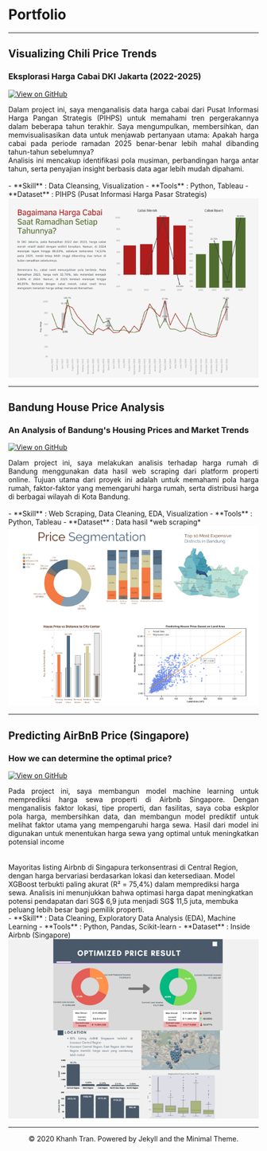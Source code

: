 # Portfolio
---
## Visualizing Chili Price Trends
### Eksplorasi Harga Cabai DKI Jakarta (2022-2025)

[![View on GitHub](https://img.shields.io/badge/GitHub-View_on_GitHub-blue?logo=GitHub)](https://github.com/nurdinsulaemann/chili_price_DKI/blob/main/Trend%20Harga%20Cabai.ipynb)

<div style="text-align: justify">Dalam project ini, saya menganalisis data harga cabai dari Pusat Informasi Harga Pangan Strategis (PIHPS) untuk memahami tren pergerakannya dalam beberapa tahun terakhir. Saya mengumpulkan, membersihkan, dan memvisualisasikan data untuk menjawab pertanyaan utama: Apakah harga cabai pada periode ramadan 2025 benar-benar lebih mahal dibanding tahun-tahun sebelumnya?
<br>
Analisis ini mencakup identifikasi pola musiman, perbandingan harga antar tahun, serta penyajian insight berbasis data agar lebih mudah dipahami.</div>
<br>
- **Skill** : Data Cleansing, Visualization
- **Tools** : Python, Tableau
- **Dataset** : PIHPS (Pusat Informasi Harga Pasar Strategis)

<center><img src="images/chili_price_trend.png"/></center>


---
## Bandung House Price Analysis
### An Analysis of Bandung's Housing Prices and Market Trends

[![View on GitHub](https://img.shields.io/badge/GitHub-View_on_GitHub-blue?logo=GitHub)](https://github.com/nurdinsulaemann/project_bdg_house_price/blob/main/EDA%20notebook/Bandung%20House%20Price%20Analysis.ipynb)

<div style="text-align: justify">Dalam project ini, saya melakukan analisis terhadap harga rumah di Bandung menggunakan data hasil web scraping dari platform properti online. Tujuan utama dari proyek ini adalah untuk memahami pola harga rumah, faktor-faktor yang memengaruhi harga rumah, serta distribusi harga di berbagai wilayah di Kota Bandung.</div>
<br>
- **Skill** : Web Scraping, Data Cleaning, EDA, Visualization
- **Tools** : Python, Tableau  
- **Dataset** : Data hasil *web scraping*

<center><img src="images/bdg_house_price_analysis.png"/></center>

---
## Predicting AirBnB Price (Singapore)
### How we can determine the optimal price?

[![View on GitHub](https://img.shields.io/badge/GitHub-View_on_GitHub-blue?logo=GitHub)](https://github.com/nurdinsulaemann/AirBnB-Project/blob/main/AirBnb_Analyze%20%26%20Modeling.ipynb)

<div style="text-align: justify">Pada project ini, saya membangun model machine learning untuk memprediksi harga sewa properti di Airbnb Singapore. Dengan menganalisis faktor lokasi, tipe properti, dan fasilitas, saya coba eskplor pola harga, membersihkan data, dan membangun model prediktif untuk melihat faktor utama yang mempengaruhi harga sewa. Hasil dari model ini digunakan untuk menentukan harga sewa yang optimal untuk meningkatkan potensial income </div>
<br><br>
Mayoritas listing Airbnb di Singapura terkonsentrasi di Central Region, dengan harga bervariasi berdasarkan lokasi dan ketersediaan. Model XGBoost terbukti paling akurat (R² = 75,4%) dalam memprediksi harga sewa. Analisis ini menunjukkan bahwa optimasi harga dapat meningkatkan potensi pendapatan dari SG$ 6,9 juta menjadi SG$ 11,5 juta, membuka peluang lebih besar bagi pemilik properti.
<br>
- **Skill** : Data Cleaning, Exploratory Data Analysis (EDA), Machine Learning
- **Tools** : Python, Pandas, Scikit-learn  
- **Dataset** : Inside Airbnb (Singapore)

<center><img src="images/Airbnb.png"/></center>

---
<center>© 2020 Khanh Tran. Powered by Jekyll and the Minimal Theme.</center>
